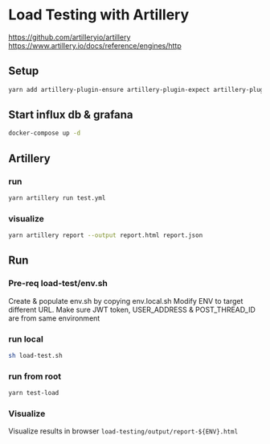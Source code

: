 # Load Testing with Artillery
https://github.com/artilleryio/artillery
https://www.artillery.io/docs/reference/engines/http

## Setup
```bash
yarn add artillery-plugin-ensure artillery-plugin-expect artillery-plugin-metrics-by-endpoint artillery-plugin-publish-metrics
```

## Start influx db & grafana
```bash
docker-compose up -d
```

## Artillery

### run
```bash
yarn artillery run test.yml
```

### visualize
```bash
yarn artillery report --output report.html report.json
```


## Run

### Pre-req load-test/env.sh
Create & populate env.sh by copying env.local.sh
Modify ENV to target different URL.
Make sure JWT token, USER_ADDRESS & POST_THREAD_ID are from same environment

### run local
```bash
sh load-test.sh
```

### run from root
```bash
yarn test-load
```

### Visualize
Visualize results in browser `load-testing/output/report-${ENV}.html`